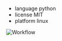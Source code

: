 - language python
- license MIT
- platform linux

![Workflow](https://github.com/TheFatBlue/ABeautifulRepo-test/actions/workflows/python-app.yml/badge.svg)
